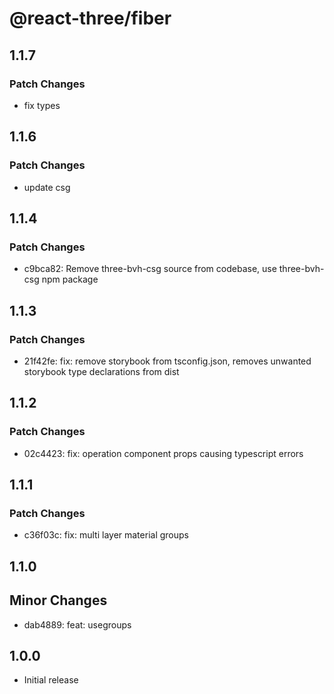 # @react-three/fiber

## 1.1.7

### Patch Changes

- fix types

## 1.1.6

### Patch Changes

- update csg

## 1.1.4

### Patch Changes

- c9bca82: Remove three-bvh-csg source from codebase, use three-bvh-csg npm package

## 1.1.3

### Patch Changes

- 21f42fe: fix: remove storybook from tsconfig.json, removes unwanted storybook type declarations from dist

## 1.1.2

### Patch Changes

- 02c4423: fix: operation component props causing typescript errors

## 1.1.1

### Patch Changes

- c36f03c: fix: multi layer material groups

## 1.1.0

## Minor Changes

- dab4889: feat: usegroups

## 1.0.0

- Initial release
